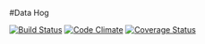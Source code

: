 #Data Hog

[![Build Status](https://travis-ci.org/wookoouk/dataHog.svg)](https://travis-ci.org/wookoouk/dataHog)
[![Code Climate](https://codeclimate.com/github/wookoouk/dataHog/badges/gpa.svg)](https://codeclimate.com/github/wookoouk/dataHog)
[![Coverage Status](https://coveralls.io/repos/wookoouk/dataHog/badge.svg?branch=master&service=github)](https://coveralls.io/github/wookoouk/dataHog?branch=master)